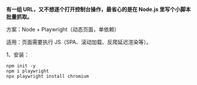 **有一组 URL，又不想逐个打开控制台操作，最省心的是在 Node.js 里写个小脚本批量抓取。**

方案：Node + Playwright（动态页面，单依赖）

适用：页面需要执行 JS（SPA、滚动加载、反爬延迟渲染等）。

1、安装：
```
npm init -y
npm i playwright
npx playwright install chromium
```
